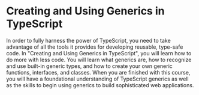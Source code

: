 # Creating and Using Generics in TypeScript

In order to fully harness the power of TypeScript, you need to take advantage of all the tools it provides for developing reusable, type-safe code. In "Creating and Using Generics in TypeScript", you will learn how to do more with less code. You will learn what generics are, how to recognize and use built-in generic types, and how to create your own generic functions, interfaces, and classes. When you are finished with this course, you will have a foundational understanding of TypeScript generics as well as the skills to begin using generics to build sophisticated web applications.
